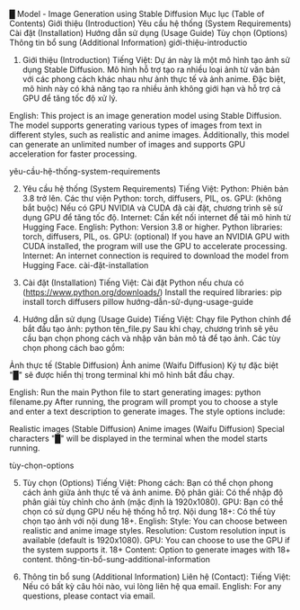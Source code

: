 █ Model - Image Generation using Stable Diffusion
Mục lục (Table of Contents)
Giới thiệu (Introduction)
Yêu cầu hệ thống (System Requirements)
Cài đặt (Installation)
Hướng dẫn sử dụng (Usage Guide)
Tùy chọn (Options)
Thông tin bổ sung (Additional Information)
giới-thiệu-introductio

1. Giới thiệu (Introduction)
Tiếng Việt:
Dự án này là một mô hình tạo ảnh sử dụng Stable Diffusion. Mô hình hỗ trợ tạo ra nhiều loại ảnh từ văn bản với các phong cách khác nhau như ảnh thực tế và ảnh anime. Đặc biệt, mô hình này có khả năng tạo ra nhiều ảnh không giới hạn và hỗ trợ cả GPU để tăng tốc độ xử lý.

English:
This project is an image generation model using Stable Diffusion. The model supports generating various types of images from text in different styles, such as realistic and anime images. Additionally, this model can generate an unlimited number of images and supports GPU acceleration for faster processing.

yêu-cầu-hệ-thống-system-requirements

2. Yêu cầu hệ thống (System Requirements)
Tiếng Việt:
Python: Phiên bản 3.8 trở lên.
Các thư viện Python: torch, diffusers, PIL, os.
GPU: (không bắt buộc) Nếu có GPU NVIDIA và CUDA đã cài đặt, chương trình sẽ sử dụng GPU để tăng tốc độ.
Internet: Cần kết nối internet để tải mô hình từ Hugging Face.
English:
Python: Version 3.8 or higher.
Python libraries: torch, diffusers, PIL, os.
GPU: (optional) If you have an NVIDIA GPU with CUDA installed, the program will use the GPU to accelerate processing.
Internet: An internet connection is required to download the model from Hugging Face.
cài-đặt-installation

3. Cài đặt (Installation)
Tiếng Việt:
Cài đặt Python nếu chưa có (https://www.python.org/downloads/)
Install the required libraries:
pip install torch diffusers pillow
hướng-dẫn-sử-dụng-usage-guide

4. Hướng dẫn sử dụng (Usage Guide)
Tiếng Việt:
Chạy file Python chính để bắt đầu tạo ảnh:
python tên_file.py
Sau khi chạy, chương trình sẽ yêu cầu bạn chọn phong cách và nhập văn bản mô tả để tạo ảnh. Các tùy chọn phong cách bao gồm:

Ảnh thực tế (Stable Diffusion)
Ảnh anime (Waifu Diffusion)
Ký tự đặc biệt "█" sẽ được hiển thị trong terminal khi mô hình bắt đầu chạy.

English:
Run the main Python file to start generating images:
python filename.py
After running, the program will prompt you to choose a style and enter a text description to generate images. The style options include:

Realistic images (Stable Diffusion)
Anime images (Waifu Diffusion)
Special characters "█" will be displayed in the terminal when the model starts running.

tùy-chọn-options

5. Tùy chọn (Options)
Tiếng Việt:
Phong cách: Bạn có thể chọn phong cách ảnh giữa ảnh thực tế và ảnh anime.
Độ phân giải: Có thể nhập độ phân giải tùy chỉnh cho ảnh (mặc định là 1920x1080).
GPU: Bạn có thể chọn có sử dụng GPU nếu hệ thống hỗ trợ.
Nội dung 18+: Có thể tùy chọn tạo ảnh với nội dung 18+.
English:
Style: You can choose between realistic and anime image styles.
Resolution: Custom resolution input is available (default is 1920x1080).
GPU: You can choose to use the GPU if the system supports it.
18+ Content: Option to generate images with 18+ content.
thông-tin-bổ-sung-additional-information

6. Thông tin bổ sung (Additional Information)
Liên hệ (Contact):
Tiếng Việt: Nếu có bất kỳ câu hỏi nào, vui lòng liên hệ qua email.
English: For any questions, please contact via email.
